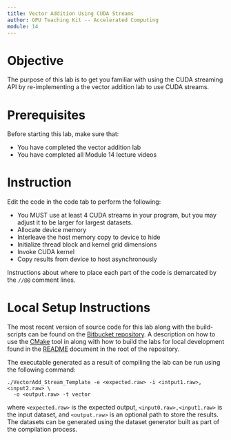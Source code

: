 ```yaml
---
title: Vector Addition Using CUDA Streams
author: GPU Teaching Kit -- Accelerated Computing
module: 14
---
```


# Objective

The purpose of this lab is to get you familiar with using the CUDA streaming API by re-implementing a the vector addition lab to use CUDA streams.

# Prerequisites

Before starting this lab, make sure that:
* You have completed the vector addition lab
* You have completed all Module 14 lecture videos

# Instruction

Edit the code in the code tab to perform the following:

* You MUST use at least 4 CUDA streams in your program, but you may adjust it to be larger for largest datasets.
* Allocate device memory
* Interleave the host memory copy to device to hide 
* Initialize thread block and kernel grid dimensions
* Invoke CUDA kernel
* Copy results from device to host asynchronously

Instructions about where to place each part of the code is demarcated by the `//@@` comment lines.

# Local Setup Instructions
The most recent version of source code for this lab along with the build-scripts can be found on the [Bitbucket repository](LINKTOLAB). A description on how to use the [CMake](https://cmake.org/) tool in along with how to build the labs for local development found in the [README](LINKTOREADME) document in the root of the repository.

The executable generated as a result of compiling the lab can be run using the following command:

```
./VectorAdd_Stream_Template -e <expected.raw> -i <intput1.raw>,<input2.raw> \
  -o <output.raw> -t vector
```

where `<expected.raw>` is the expected output, `<input0.raw>,<input1.raw>` is the input dataset, and `<output.raw>` is an optional path to store the results. The datasets can be generated using the dataset generator built as part of the compilation process.
